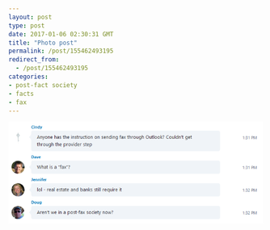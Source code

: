 ```yaml
---
layout: post
type: post
date: 2017-01-06 02:30:31 GMT
title: "Photo post"
permalink: /post/155462493195
redirect_from: 
  - /post/155462493195
categories:
- post-fact society
- facts
- fax
---
```

![](/assets/images/tumblr_oj8vmyNne91qb098no1_1280.png)

